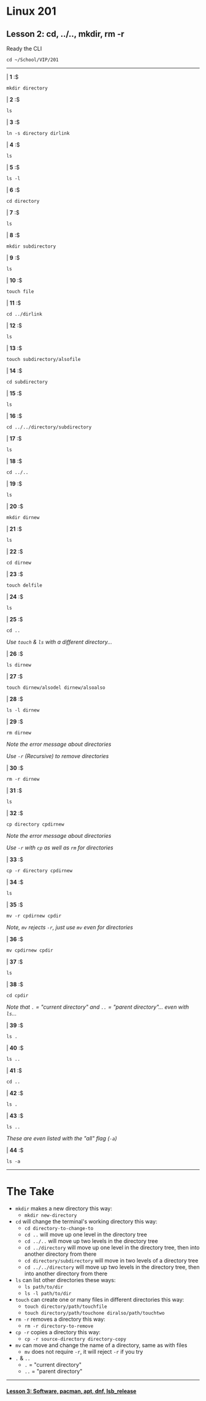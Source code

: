 # Linux 201
## Lesson 2: cd, ../.., mkdir, rm -r

Ready the CLI

```console
cd ~/School/VIP/201
```

___

| **1** :$

```console
mkdir directory
```

| **2** :$

```console
ls
```

| **3** :$

```console
ln -s directory dirlink
```

| **4** :$

```console
ls
```

| **5** :$

```console
ls -l
```

| **6** :$

```console
cd directory
```

| **7** :$

```console
ls
```

| **8** :$

```console
mkdir subdirectory
```

| **9** :$

```console
ls
```

| **10** :$

```console
touch file
```

| **11** :$

```console
cd ../dirlink
```

| **12** :$

```console
ls
```

| **13** :$

```console
touch subdirectory/alsofile
```

| **14** :$

```console
cd subdirectory
```

| **15** :$

```console
ls
```

| **16** :$

```console
cd ../../directory/subdirectory
```

| **17** :$

```console
ls
```

| **18** :$

```console
cd ../..
```

| **19** :$

```console
ls
```

| **20** :$

```console
mkdir dirnew
```

| **21** :$

```console
ls
```

| **22** :$

```console
cd dirnew
```

| **23** :$

```console
touch delfile
```

| **24** :$

```console
ls
```

| **25** :$

```console
cd ..
```

*Use `touch` & `ls` with a different directory...*

| **26** :$

```console
ls dirnew
```

| **27** :$

```console
touch dirnew/alsodel dirnew/alsoalso
```

| **28** :$

```console
ls -l dirnew
```

| **29** :$

```console
rm dirnew
```

*Note the error message about directories*

*Use `-r` (Recursive) to remove directories*

| **30** :$

```console
rm -r dirnew
```

| **31** :$

```console
ls
```

| **32** :$

```console
cp directory cpdirnew
```

*Note the error message about directories*

*Use `-r` with `cp` as well as `rm` for directories*

| **33** :$

```console
cp -r directory cpdirnew
```

| **34** :$

```console
ls
```

| **35** :$

```console
mv -r cpdirnew cpdir
```

*Note, `mv` rejects `-r`, just use `mv` even for directories*

| **36** :$

```console
mv cpdirnew cpdir
```

| **37** :$

```console
ls
```

| **38** :$

```console
cd cpdir
```

*Note that `.` = "current directory" and `..` = "parent directory"... even with `ls`...*

| **39** :$

```console
ls .
```

| **40** :$

```console
ls ..
```

| **41** :$

```console
cd ..
```

| **42** :$

```console
ls .
```

| **43** :$

```console
ls ..
```

*These are even listed with the "all" flag (`-a`)*

| **44** :$

```console
ls -a
```

___

# The Take
- `mkdir` makes a new directory this way:
  - `mkdir new-directory`
- `cd` will change the terminal's working directory this way:
  - `cd directory-to-change-to`
  - `cd ..` will move up one level in the directory tree
  - `cd ../..` will move up two levels in the directory tree
  - `cd ../directory` will move up one level in the directory tree, then into another directory from there
  - `cd directory/subdirectory` will move in two levels of a directory tree
  - `cd ../../directory` will move up two levels in the directory tree, then into another directory from there
- `ls` can list other directories these ways:
  - `ls path/to/dir`
  - `ls -l path/to/dir`
- `touch` can create one or many files in different directories this way:
  - `touch directory/path/touchfile`
  - `touch directory/path/touchone diralso/path/touchtwo`
- `rm -r` removes a directory this way:
  - `rm -r directory-to-remove`
- `cp -r` copies a directory this way:
  - `cp -r source-directory directory-copy`
- `mv` can move and change the name of a directory, same as with files
  - `mv` does not require `-r`, it will reject `-r` if you try
- `.` & `..`
  - `.` = "current directory"
  - `..` = "parent directory"

___

#### [Lesson 3: Software, pacman, apt, dnf, lsb_release](https://github.com/inkVerb/vip/blob/master/201/Lesson-03.md)
